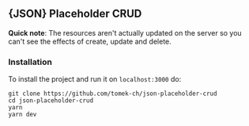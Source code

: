 ## {JSON} Placeholder CRUD

**Quick note**: The resources aren't actually updated on the server so you can't see the effects of create, update and delete.

### Installation

To install the project and run it on `localhost:3000` do:

```
git clone https://github.com/tomek-ch/json-placeholder-crud
cd json-placeholder-crud
yarn
yarn dev
```
